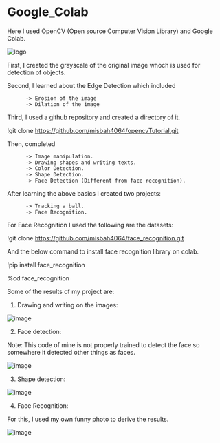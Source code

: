# Google_Colab

Here I used OpenCV (Open source Computer Vision Library) and Google Colab.

![logo](https://user-images.githubusercontent.com/108794914/209456463-8f8697eb-4246-4a74-9387-0a7efdfdb584.png)

First, I created the grayscale of the original image whoch is used for detection of objects.

Second, I learned about the Edge Detection which included
                              
          -> Erosion of the image
          -> Dilation of the image
                              
Third, I used a github repository and created a directory of it.

!git clone https://github.com/misbah4064/opencvTutorial.git

Then, completed
          
          -> Image manipulation.
          -> Drawing shapes and writing texts.
          -> Color Detection.
          -> Shape Detection.
          -> Face Detection (Different from face recognition).
After learning the above basics I created two projects:
          
          -> Tracking a ball.
          -> Face Recognition.

For Face Recognition I used the following are the datasets:

!git clone https://github.com/misbah4064/face_recognition.git

And the below command to install face recognition library on colab.

!pip install face_recognition

%cd face_recognition


Some of the results of my project are:

1. Drawing and writing on the images:

![image](https://user-images.githubusercontent.com/108794914/209456696-46ddb1f5-37f8-46db-9ddc-e523d9b83c3b.png)

2. Face detection:

Note: This code of mine is not properly trained to detect the face so somewhere it detected other things as faces.

![image](https://user-images.githubusercontent.com/108794914/209456738-4731c965-553c-40ea-a937-ab9c5e89a147.png)

3. Shape detection:

![image](https://user-images.githubusercontent.com/108794914/209456762-7b992de4-685e-4546-a541-7f499ddfef8a.png)

4. Face Recognition:

For this, I used my own funny photo to derive the results.

![image](https://user-images.githubusercontent.com/108794914/209456913-e0bbbbbf-8c56-414d-922b-e84156be9ef3.png)

